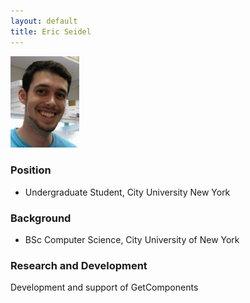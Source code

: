```yaml
---
layout: default
title: Eric Seidel
---
```

<img src="ericseidel.jpg" alt="Photo of Eric Seidel" class="float-right" width="110" />

### Position

-   Undergraduate Student, City University New York

### Background

-   BSc Computer Science, City University of New York

### Research and Development

Development and support of GetComponents
